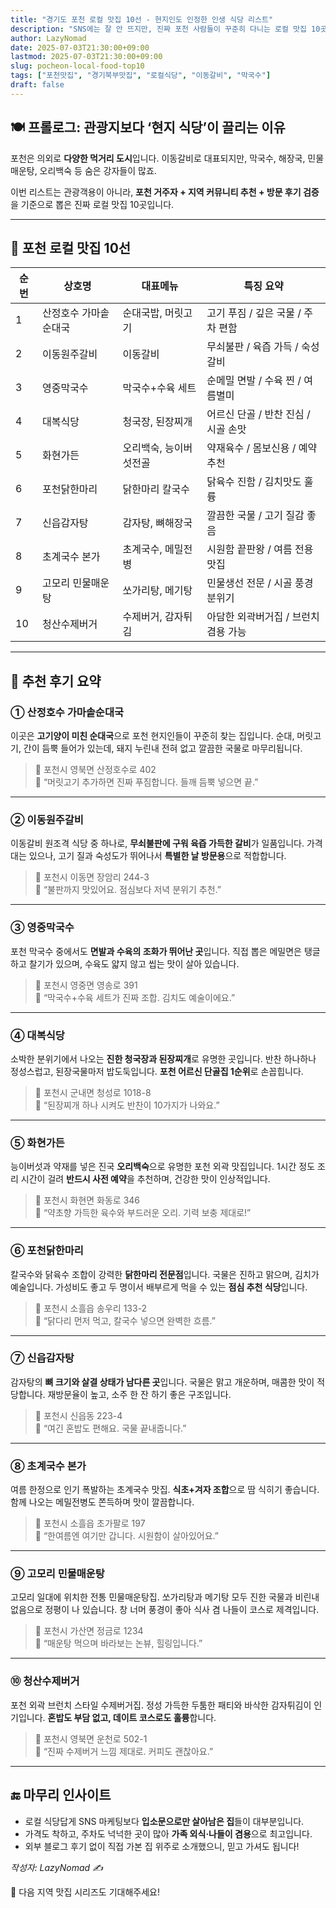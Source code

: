 ```yaml
---
title: "경기도 포천 로컬 맛집 10선 - 현지인도 인정한 인생 식당 리스트"
description: "SNS에는 잘 안 뜨지만, 진짜 포천 사람들이 꾸준히 다니는 로컬 맛집 10곳을 소개합니다. 포천 이동갈비부터 메밀막국수, 해장국까지!"
author: LazyNomad
date: 2025-07-03T21:30:00+09:00
lastmod: 2025-07-03T21:30:00+09:00
slug: pocheon-local-food-top10
tags: ["포천맛집", "경기북부맛집", "로컬식당", "이동갈비", "막국수"]
draft: false
---
```


## 🍽️ 프롤로그: 관광지보다 ‘현지 식당’이 끌리는 이유

포천은 의외로 **다양한 먹거리 도시**입니다. 이동갈비로 대표되지만, 막국수, 해장국, 민물매운탕, 오리백숙 등 숨은 강자들이 많죠.

이번 리스트는 관광객용이 아니라, **포천 거주자 + 지역 커뮤니티 추천 + 방문 후기 검증**을 기준으로 뽑은 진짜 로컬 맛집 10곳입니다.

---

## 📍 포천 로컬 맛집 10선

| 순번 | 상호명               | 대표메뉴           | 특징 요약                          |
|------|----------------------|--------------------|-------------------------------------|
| 1    | 산정호수 가마솥순대국 | 순대국밥, 머릿고기  | 고기 푸짐 / 깊은 국물 / 주차 편함     |
| 2    | 이동원주갈비          | 이동갈비            | 무쇠불판 / 육즙 가득 / 숙성 갈비       |
| 3    | 영중막국수            | 막국수+수육 세트     | 순메밀 면발 / 수육 찐 / 여름별미       |
| 4    | 대복식당              | 청국장, 된장찌개     | 어르신 단골 / 반찬 진심 / 시골 손맛     |
| 5    | 화현가든              | 오리백숙, 능이버섯전골 | 약재육수 / 몸보신용 / 예약 추천        |
| 6    | 포천닭한마리          | 닭한마리 칼국수      | 닭육수 진함 / 김치맛도 훌륭           |
| 7    | 신읍감자탕            | 감자탕, 뼈해장국     | 깔끔한 국물 / 고기 질감 좋음          |
| 8    | 초계국수 본가          | 초계국수, 메밀전병    | 시원함 끝판왕 / 여름 전용 맛집        |
| 9    | 고모리 민물매운탕      | 쏘가리탕, 메기탕      | 민물생선 전문 / 시골 풍경 분위기       |
| 10   | 청산수제버거          | 수제버거, 감자튀김    | 아담한 외곽버거집 / 브런치 겸용 가능   |

---

## 🍲 추천 후기 요약

### ① 산정호수 가마솥순대국
이곳은 **고기양이 미친 순대국**으로 포천 현지인들이 꾸준히 찾는 집입니다.
순대, 머릿고기, 간이 듬뿍 들어가 있는데, 돼지 누린내 전혀 없고 깔끔한 국물로 마무리됩니다.
> 📍 포천시 영북면 산정호수로 402  
> 💬 “머릿고기 추가하면 진짜 푸짐합니다. 들깨 듬뿍 넣으면 끝.”

---

### ② 이동원주갈비
이동갈비 원조격 식당 중 하나로, **무쇠불판에 구워 육즙 가득한 갈비**가 일품입니다.
가격대는 있으나, 고기 질과 숙성도가 뛰어나서 **특별한 날 방문용**으로 적합합니다.
> 📍 포천시 이동면 장암리 244-3  
> 💬 “불판까지 맛있어요. 점심보다 저녁 분위기 추천.”

---

### ③ 영중막국수
포천 막국수 중에서도 **면발과 수육의 조화가 뛰어난 곳**입니다.
직접 뽑은 메밀면은 탱글하고 찰기가 있으며, 수육도 얇지 않고 씹는 맛이 살아 있습니다.
> 📍 포천시 영중면 영송로 391  
> 💬 “막국수+수육 세트가 진짜 조합. 김치도 예술이에요.”

---

### ④ 대복식당
소박한 분위기에서 나오는 **진한 청국장과 된장찌개**로 유명한 곳입니다.
반찬 하나하나 정성스럽고, 된장국물마저 밥도둑입니다. **포천 어르신 단골집 1순위**로 손꼽힙니다.
> 📍 포천시 군내면 청성로 1018-8  
> 💬 “된장찌개 하나 시켜도 반찬이 10가지가 나와요.”

---

### ⑤ 화현가든
능이버섯과 약재를 넣은 진국 **오리백숙**으로 유명한 포천 외곽 맛집입니다.
1시간 정도 조리 시간이 걸려 **반드시 사전 예약**을 추천하며, 건강한 맛이 인상적입니다.
> 📍 포천시 화현면 화동로 346  
> 💬 “약초향 가득한 육수와 부드러운 오리. 기력 보충 제대로!”

---

### ⑥ 포천닭한마리
칼국수와 닭육수 조합이 강력한 **닭한마리 전문점**입니다. 국물은 진하고 맑으며, 김치가 예술입니다.
가성비도 좋고 두 명이서 배부르게 먹을 수 있는 **점심 추천 식당**입니다.
> 📍 포천시 소흘읍 송우리 133-2  
> 💬 “닭다리 먼저 먹고, 칼국수 넣으면 완벽한 흐름.”

---

### ⑦ 신읍감자탕
감자탕의 **뼈 크기와 살결 상태가 남다른 곳**입니다. 국물은 맑고 개운하며, 매콤한 맛이 적당합니다.
재방문율이 높고, 소주 한 잔 하기 좋은 구조입니다.
> 📍 포천시 신읍동 223-4  
> 💬 “여긴 혼밥도 편해요. 국물 끝내줍니다.”

---

### ⑧ 초계국수 본가
여름 한정으로 인기 폭발하는 초계국수 맛집. **식초+겨자 조합**으로 땀 식히기 좋습니다.
함께 나오는 메밀전병도 쫀득하며 맛이 깔끔합니다.
> 📍 포천시 소흘읍 초가팔로 197  
> 💬 “한여름엔 여기만 갑니다. 시원함이 살아있어요.”

---

### ⑨ 고모리 민물매운탕
고모리 일대에 위치한 전통 민물매운탕집. 쏘가리탕과 메기탕 모두 진한 국물과 비린내 없음으로 정평이 나 있습니다.
창 너머 풍경이 좋아 식사 겸 나들이 코스로 제격입니다.
> 📍 포천시 가산면 정금로 1234  
> 💬 “매운탕 먹으며 바라보는 논뷰, 힐링입니다.”

---

### ⑩ 청산수제버거
포천 외곽 브런치 스타일 수제버거집. 정성 가득한 두툼한 패티와 바삭한 감자튀김이 인기입니다.
**혼밥도 부담 없고, 데이트 코스로도 훌륭**합니다.
> 📍 포천시 영북면 운천로 502-1  
> 💬 “진짜 수제버거 느낌 제대로. 커피도 괜찮아요.”

---

## 🔚 마무리 인사이트

- 로컬 식당답게 SNS 마케팅보다 **입소문으로만 살아남은 집**들이 대부분입니다.
- 가격도 착하고, 주차도 넉넉한 곳이 많아 **가족 외식·나들이 겸용**으로 최고입니다.
- 외부 블로그 후기 없이 직접 가본 집 위주로 소개했으니, 믿고 가셔도 됩니다!

_작성자: LazyNomad ✍️_

📢 다음 지역 맛집 시리즈도 기대해주세요!
